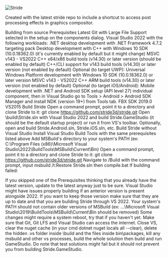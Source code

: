 ![Stride](sources/data/images/Logo/stride-logo-readme.png)

Created with the latest stride repo to include a shortcut to access post processing effects in graphics compositor.

Building from source
Prerequisites
Latest Git with Large File Support selected in the setup on the components dialog.
Visual Studio 2022 with the following workloads:
.NET desktop development with .NET Framework 4.7.2 targeting pack
Desktop development with C++ with
Windows 10 SDK (10.0.18362.0) (it's currently enabled by default but it might change)
MSVC v143 - VS2022 C++ x64/x86 build tools (v14.30) or later version (should be enabled by default)
C++/CLI support for v143 build tools (v14.30) or later version (not enabled by default)
Optional (to target UWP): Universal Windows Platform development with
Windows 10 SDK (10.0.18362.0) or later version
MSVC v143 - VS2022 C++ ARM build tools (v14.30) or later version (not enabled by default)
Optional (to target iOS/Android): Mobile development with .NET and Android SDK setup (API level 27) individual component, then in Visual Studio go to Tools > Android > Android SDK Manager and install NDK (version 19+) from Tools tab.
FBX SDK 2019.0 VS2015
Build Stride
Open a command prompt, point it to a directory and clone Stride to it: git clone https://github.com/stride3d/stride.git
Open <StrideDir>\build\Stride.sln with Visual Studio 2022 and build Stride.GameStudio (it should be the default startup project) or run it from VS's toolbar.
Optionally, open and build Stride.Android.sln, Stride.iOS.sln, etc.
Build Stride without Visual Studio
Install Visual Studio Build Tools with the same prerequisites listed above
Add MSBuild's directory to your system's PATH (ex: C:\Program Files (x86)\Microsoft Visual Studio\2022\BuildTools\MSBuild\Current\Bin)
Open a command prompt, point it to a directory and clone Stride to it: git clone https://github.com/stride3d/stride.git
Navigate to /Build with the command prompt, input msbuild /t:Restore Stride.sln then compile.bat
If building failed:

If you skipped one of the Prerequisites thinking that you already have the latest version, update to the latest anyway just to be sure.
Visual Studio might have issues properly building if an anterior version is present alongside 2022. If you want to keep those version make sure that they are up to date and that you are building Stride through VS 2022.
Your system's PATH should not contain older versions of MSBuild (ex: ...\Microsoft Visual Studio\2019\BuildTools\MSBuild\Current\Bin should be removed)
Some changes might require a system reboot, try that if you haven't yet.
Make sure that Git, Git LFS and Visual Studio can access the internet.
Close VS, clear the nuget cache (in your cmd dotnet nuget locals all --clear), delete the hidden .vs folder inside \build and the files inside bin\packages, kill any msbuild and other vs processes, build the whole solution then build and run GameStudio.
Do note that test solutions might fail but it should not prevent you from building Stride.GameStudio.
